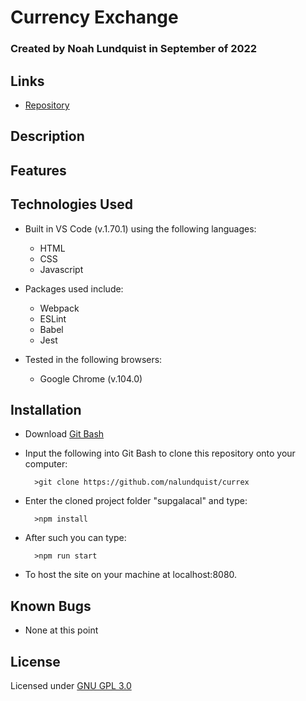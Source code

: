 # Currency Exchange

### Created by Noah Lundquist in September of 2022

## Links

* [Repository](https://github.com/nalundquist/currex)

## Description

  

## Features


## Technologies Used

* Built in VS Code (v.1.70.1) using the following languages:
	* HTML
	* CSS
	* Javascript

* Packages used include:
	* Webpack
	* ESLint
	* Babel
	* Jest

* Tested in the following browsers:
	* Google Chrome (v.104.0)


## Installation

* Download [Git Bash](https://git-scm.com/downloads)
* Input the following into Git Bash to clone this repository onto your computer:

		>git clone https://github.com/nalundquist/currex

* Enter the cloned project folder "supgalacal" and type:

		>npm install

* After such you can type:

		>npm run start

* To host the site on your machine at localhost:8080.

## Known Bugs

* None at this point

## License

Licensed under [GNU GPL 3.0](https://www.gnu.org/licenses/gpl-3.0.en.html)